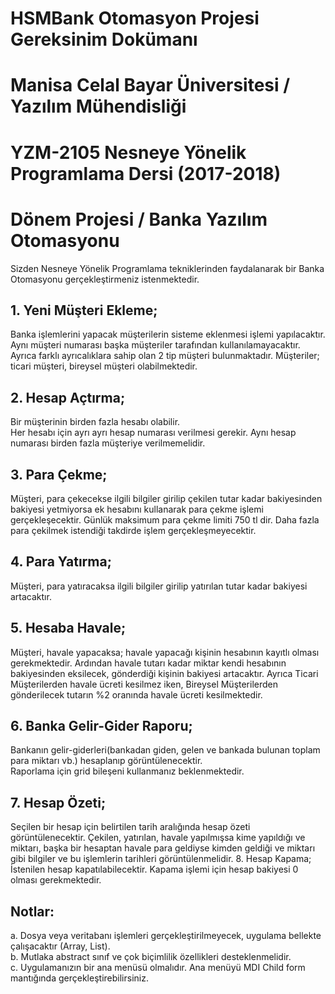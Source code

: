 # HSMBank Otomasyon Projesi Gereksinim Dokümanı
# Manisa Celal Bayar Üniversitesi / Yazılım Mühendisliği <br/>
# YZM-2105 Nesneye Yönelik Programlama Dersi (2017-2018)
# Dönem Projesi / Banka Yazılım Otomasyonu
Sizden Nesneye Yönelik Programlama tekniklerinden faydalanarak bir Banka Otomasyonu
gerçekleştirmeniz istenmektedir.<br/>
## 1. Yeni Müşteri Ekleme; <br/>
Banka işlemlerini yapacak müşterilerin sisteme eklenmesi işlemi
yapılacaktır. Aynı müşteri numarası başka müşteriler tarafından kullanılamayacaktır. Ayrıca
farklı ayrıcalıklara sahip olan 2 tip müşteri bulunmaktadır. Müşteriler; ticari müşteri, bireysel
müşteri olabilmektedir.
## 2. Hesap Açtırma; <br/>
Bir müşterinin birden fazla hesabı olabilir. <br/>
Her hesabı için ayrı ayrı hesap numarası verilmesi gerekir. Aynı hesap numarası birden
fazla müşteriye verilmemelidir. <br/>
## 3. Para Çekme; <br/>
Müşteri, para çekecekse ilgili bilgiler girilip çekilen tutar kadar bakiyesinden
bakiyesi yetmiyorsa ek hesabını kullanarak para çekme işlemi gerçekleşecektir. Günlük
maksimum para çekme limiti 750 tl dir. Daha fazla para çekilmek istendiği takdirde işlem
gerçekleşmeyecektir. <br/>
## 4. Para Yatırma;<br/>
Müşteri, para yatıracaksa ilgili bilgiler girilip yatırılan tutar kadar bakiyesi
artacaktır.
## 5. Hesaba Havale; <br/>
Müşteri, havale yapacaksa; havale yapacağı kişinin hesabının kayıtlı olması
gerekmektedir. Ardından havale tutarı kadar miktar kendi hesabının bakiyesinden eksilecek,
gönderdiği kişinin bakiyesi artacaktır. Ayrıca Ticari Müşterilerden havale ücreti kesilmez iken,
Bireysel Müşterilerden gönderilecek tutarın %2 oranında havale ücreti kesilmektedir.
## 6. Banka Gelir-Gider Raporu; <br/>
Bankanın gelir-giderleri(bankadan giden, gelen ve bankada
bulunan toplam para miktarı vb.) hesaplanıp görüntülenecektir. <br/> Raporlama için grid bileşeni
kullanmanız beklenmektedir.
## 7. Hesap Özeti; <br/>
Seçilen bir hesap için belirtilen tarih aralığında hesap özeti görüntülenecektir.
Çekilen, yatırılan, havale yapılmışsa kime yapıldığı ve miktarı, başka bir hesaptan havale para
geldiyse kimden geldiği ve miktarı gibi bilgiler ve bu işlemlerin tarihleri görüntülenmelidir.
8. Hesap Kapama; İstenilen hesap kapatılabilecektir. Kapama işlemi için hesap bakiyesi 0
olması gerekmektedir.
## Notlar:
a. Dosya veya veritabanı işlemleri gerçekleştirilmeyecek, uygulama bellekte
çalışacaktır (Array, List).<br/>
b. Mutlaka abstract sınıf ve çok biçimlilik özellikleri desteklenmelidir.<br/>
c. Uygulamanızın bir ana menüsü olmalıdır. Ana menüyü MDI Child form
mantığında gerçekleştirebilirsiniz.
